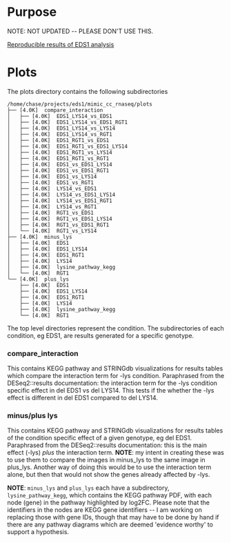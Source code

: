
# Purpose

NOTE: NOT UPDATED -- PLEASE DON'T USE THIS.

[Reproducible results of EDS1 analysis](https://cmatkhan.github.io/eds1_mimic_cc/)

# Plots

The plots directory contains the following subdirectories

```
/home/chase/projects/eds1/mimic_cc_rnaseq/plots
├── [4.0K]  compare_interaction
│   ├── [4.0K]  EDS1_LYS14_vs_EDS1
│   ├── [4.0K]  EDS1_LYS14_vs_EDS1_RGT1
│   ├── [4.0K]  EDS1_LYS14_vs_LYS14
│   ├── [4.0K]  EDS1_LYS14_vs_RGT1
│   ├── [4.0K]  EDS1_RGT1_vs_EDS1
│   ├── [4.0K]  EDS1_RGT1_vs_EDS1_LYS14
│   ├── [4.0K]  EDS1_RGT1_vs_LYS14
│   ├── [4.0K]  EDS1_RGT1_vs_RGT1
│   ├── [4.0K]  EDS1_vs_EDS1_LYS14
│   ├── [4.0K]  EDS1_vs_EDS1_RGT1
│   ├── [4.0K]  EDS1_vs_LYS14
│   ├── [4.0K]  EDS1_vs_RGT1
│   ├── [4.0K]  LYS14_vs_EDS1
│   ├── [4.0K]  LYS14_vs_EDS1_LYS14
│   ├── [4.0K]  LYS14_vs_EDS1_RGT1
│   ├── [4.0K]  LYS14_vs_RGT1
│   ├── [4.0K]  RGT1_vs_EDS1
│   ├── [4.0K]  RGT1_vs_EDS1_LYS14
│   ├── [4.0K]  RGT1_vs_EDS1_RGT1
│   └── [4.0K]  RGT1_vs_LYS14
├── [4.0K]  minus_lys
│   ├── [4.0K]  EDS1
│   ├── [4.0K]  EDS1_LYS14
│   ├── [4.0K]  EDS1_RGT1
│   ├── [4.0K]  LYS14
│   ├── [4.0K]  lysine_pathway_kegg
│   └── [4.0K]  RGT1
└── [4.0K]  plus_lys
    ├── [4.0K]  EDS1
    ├── [4.0K]  EDS1_LYS14
    ├── [4.0K]  EDS1_RGT1
    ├── [4.0K]  LYS14
    ├── [4.0K]  lysine_pathway_kegg
    └── [4.0K]  RGT1
```

The top level directories represent the condition. The subdirectories of each 
condition, eg EDS1, are results generated for a specific genotype. 

### compare_interaction

This contains KEGG pathway and STRINGdb visualizations for results tables which 
compare the interaction term for -lys condition. Paraphrased from the DESeq2::results
documentation: the interaction term for the -lys condition specific effect in 
del EDS1 vs del LYS14. This tests if the whether the -lys effect is different 
in del EDS1 compared to del LYS14.

### minus/plus lys

This contains KEGG pathway and STRINGdb visualizations for results tables of the 
condition specific effect of a given genotype, eg del EDS1. Paraphrased from the 
DESeq2::results documentation: this is the main effect (-lys) *plus* the 
interaction term. __NOTE__: my intent in creating these was to use them to compare 
the images in minus_lys to the same image in plus_lys. Another way of doing 
this would be to use the interaction term alone, but then that would not show 
the genes already affected by -lys.

__NOTE__: `minus_lys` and `plus_lys` each have a subdirectory, `lysine_pathway_kegg`, 
which contains the KEGG pathway PDF, with each node (gene) in the pathway highlighted 
by log2FC. Please note that the identifiers in the nodes are KEGG gene identifiers -- 
I am working on replacing those with gene IDs, though that may have to be done by 
hand if there are any pathway diagrams which are deemed 'evidence worthy' to support 
a hypothesis.
